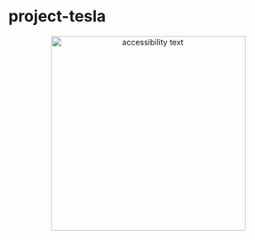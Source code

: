 # project-tesla

<p align="center"> 
  <img src="https://github.com/sowsan/project-tesla/blob/master/Autism_Hack.jpg" width="350" alt="accessibility text">
</p>


